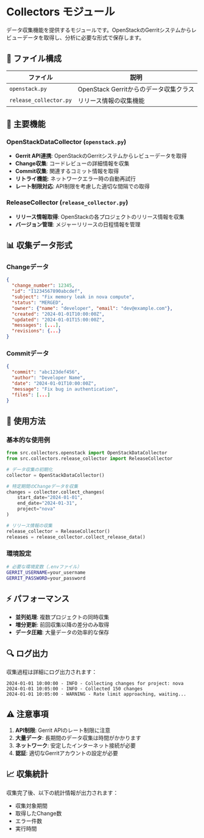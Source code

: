 # Collectors モジュール

データ収集機能を提供するモジュールです。OpenStackのGerritシステムからレビューデータを取得し、分析に必要な形式で保存します。

## 📁 ファイル構成

| ファイル | 説明 |
|---------|------|
| `openstack.py` | OpenStack Gerritからのデータ収集クラス |
| `release_collector.py` | リリース情報の収集機能 |

## 🔧 主要機能

### OpenStackDataCollector (`openstack.py`)
- **Gerrit API連携**: OpenStackのGerritシステムからレビューデータを取得
- **Change収集**: コードレビューの詳細情報を収集
- **Commit収集**: 関連するコミット情報を取得
- **リトライ機能**: ネットワークエラー時の自動再試行
- **レート制限対応**: API制限を考慮した適切な間隔での取得

### ReleaseCollector (`release_collector.py`)
- **リリース情報取得**: OpenStackの各プロジェクトのリリース情報を収集
- **バージョン管理**: メジャーリリースの日程情報を管理

## 📊 収集データ形式

### Changeデータ
```json
{
  "change_number": 12345,
  "id": "I1234567890abcdef",
  "subject": "Fix memory leak in nova compute",
  "status": "MERGED",
  "owner": {"name": "developer", "email": "dev@example.com"},
  "created": "2024-01-01T10:00:00Z",
  "updated": "2024-01-01T15:00:00Z",
  "messages": [...],
  "revisions": {...}
}
```

### Commitデータ
```json
{
  "commit": "abc123def456",
  "author": "Developer Name",
  "date": "2024-01-01T10:00:00Z",
  "message": "Fix bug in authentication",
  "files": [...]
}
```

## 🚀 使用方法

### 基本的な使用例

```python
from src.collectors.openstack import OpenStackDataCollector
from src.collectors.release_collector import ReleaseCollector

# データ収集の初期化
collector = OpenStackDataCollector()

# 特定期間のChangeデータを収集
changes = collector.collect_changes(
    start_date="2024-01-01",
    end_date="2024-01-31",
    project="nova"
)

# リリース情報の収集
release_collector = ReleaseCollector()
releases = release_collector.collect_release_data()
```

### 環境設定

```bash
# 必要な環境変数（.envファイル）
GERRIT_USERNAME=your_username
GERRIT_PASSWORD=your_password
```

## ⚡ パフォーマンス

- **並列処理**: 複数プロジェクトの同時収集
- **増分更新**: 前回収集以降の差分のみ取得
- **データ圧縮**: 大量データの効率的な保存

## 🔍 ログ出力

収集過程は詳細にログ出力されます：

```
2024-01-01 10:00:00 - INFO - Collecting changes for project: nova
2024-01-01 10:05:00 - INFO - Collected 150 changes
2024-01-01 10:05:00 - WARNING - Rate limit approaching, waiting...
```

## ⚠️ 注意事項

1. **API制限**: Gerrit APIのレート制限に注意
2. **大量データ**: 長期間のデータ収集は時間がかかります
3. **ネットワーク**: 安定したインターネット接続が必要
4. **認証**: 適切なGerritアカウントの設定が必要

## 📈 収集統計

収集完了後、以下の統計情報が出力されます：
- 収集対象期間
- 取得したChange数
- エラー件数
- 実行時間
